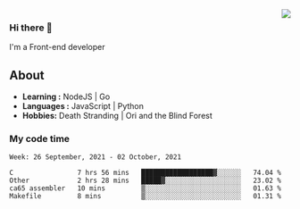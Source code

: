 <img align='right' src="https://github-readme-stats.vercel.app/api?username=strugglebak&show_icons=true">

### Hi there 👋

I'm a Front-end developer

## About

-  **Learning :** NodeJS | Go
-  **Languages :** JavaScript | Python
-  **Hobbies:** Death Stranding | Ori and the Blind Forest

### My code time

<!--START_SECTION:waka-->
```text
Week: 26 September, 2021 - 02 October, 2021

C                7 hrs 56 mins   ██████████████████▓░░░░░░   74.04 % 
Other            2 hrs 28 mins   █████▓░░░░░░░░░░░░░░░░░░░   23.02 % 
ca65 assembler   10 mins         ▒░░░░░░░░░░░░░░░░░░░░░░░░   01.63 % 
Makefile         8 mins          ▒░░░░░░░░░░░░░░░░░░░░░░░░   01.31 % 
```
<!--END_SECTION:waka-->
